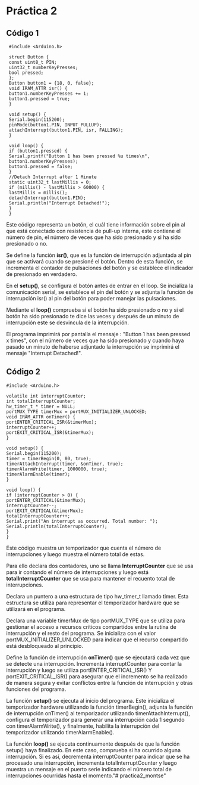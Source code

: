 
# Práctica 2

## Código 1
     #include <Arduino.h>

     struct Button {
     const uint8_t PIN;
     uint32_t numberKeyPresses;
     bool pressed;
     };
     Button button1 = {18, 0, false};
     void IRAM_ATTR isr() {
     button1.numberKeyPresses += 1;
     button1.pressed = true;
     }

     void setup() {
     Serial.begin(115200);
     pinMode(button1.PIN, INPUT_PULLUP);
     attachInterrupt(button1.PIN, isr, FALLING);
     }

     void loop() {
     if (button1.pressed) {
     Serial.printf("Button 1 has been pressed %u times\n",
     button1.numberKeyPresses);
     button1.pressed = false;
     }
     //Detach Interrupt after 1 Minute
     static uint32_t lastMillis = 0;
     if (millis() - lastMillis > 60000) {
     lastMillis = millis();
     detachInterrupt(button1.PIN);
     Serial.println("Interrupt Detached!");
     }
     }

Este código representa un botón, el cuál tiene información sobre el pin al que está conectado con resistencia de pull-up interna, este  contiene el número de pin, el número de veces que ha sido presionado y si ha sido presionado o no.

Se define la función **isr()**, que es la función de interrupción adjuntada al pin que se activará cuando se presioné el botón. Dentro de esta función, se incrementa el contador de pulsaciones del botón y se establece el indicador de presionado en verdadero.

En el **setup()**, se configura el botón antes de entrar en el loop. Se incializa la comunicación serial, se establece el pin del botón y se adjunta la función de interrupción isr() al pin del botón para poder manejar las pulsaciones.
    
Mediante el **loop()** comprueba si el botón ha sido presionado o no y si el botón ha sido presionado te dice las veces y después de un minuto de interrupción este se desvincula de la interrupción.

El programa imprimirá por pantalla el mensaje : "Button 1 has been pressed x times", con el número de veces que ha sido presionado y cuando haya pasado un minuto de haberse adjuntado la interrupción se imprimirá el mensaje "Interrupt Detached!".

## Código 2

    #include <Arduino.h>

    volatile int interruptCounter;
    int totalInterruptCounter;
    hw_timer_t * timer = NULL;
    portMUX_TYPE timerMux = portMUX_INITIALIZER_UNLOCKED;
    void IRAM_ATTR onTimer() {
    portENTER_CRITICAL_ISR(&timerMux);
    interruptCounter++;
    portEXIT_CRITICAL_ISR(&timerMux);
    }

    void setup() {
    Serial.begin(115200);
    timer = timerBegin(0, 80, true);
    timerAttachInterrupt(timer, &onTimer, true);
    timerAlarmWrite(timer, 1000000, true);
    timerAlarmEnable(timer);
    }

    void loop() {
    if (interruptCounter > 0) {
    portENTER_CRITICAL(&timerMux);
    interruptCounter--;
    portEXIT_CRITICAL(&timerMux);
    totalInterruptCounter++;
    Serial.print("An interrupt as occurred. Total number: ");
    Serial.println(totalInterruptCounter);
    }
    }

Este código muestra un temporizador que cuenta el número de interrupciones y luego muestra el número total de estas.

Para ello declara dos contadores, uno se llama **InterruptCounter**  que se usa para ir contando el número de interrupciones y luego está **totalInterruptCounter** que se usa para mantener el recuento total de interrupciones.

Declara un puntero a una estructura de tipo hw_timer_t llamado timer. Esta estructura se utiliza para representar el temporizador hardware que se utilizará en el programa.

Declara una variable timerMux de tipo portMUX_TYPE que se utiliza para gestionar el acceso a recursos críticos compartidos entre la rutina de interrupción y el resto del programa. Se inicializa con el valor portMUX_INITIALIZER_UNLOCKED para indicar que el recurso compartido está desbloqueado al principio.

Define la función de interrupción **onTimer()** que se ejecutará cada vez que se detecte una interrupción. Incrementa interruptCounter para contar la interrupción y luego se utiliza portENTER_CRITICAL_ISR() Y portEXIT_CRITICAL_ISR() para asegurar que el incremento se ha realizado de manera segura y evitar conflictos entre la función de interrupción y otras funciones del programa.

La función **setup()** se ejecuta al inicio del programa. Este inicializa el temporizador hardware utilizando la función timerBegin(), adjunta la función de interrupción onTimer() al temporizador utilizando timerAttachInterrupt(), configura el temporizador para generar una interrupción cada 1 segundo con timerAlarmWrite(), y finalmente, habilita la interrupción del temporizador utilizando timerAlarmEnable().

La función **loop()**  se ejecuta continuamente después de que la función setup() haya finalizado. En este caso, comprueba si ha ocurrido alguna interrupción. Si es así, decrementa interruptCounter para indicar que se ha procesado una interrupción, incrementa totalInterruptCounter y luego muestra un mensaje en el puerto serie indicando el número total de interrupciones ocurridas hasta el momento."# practica2_montse" 
